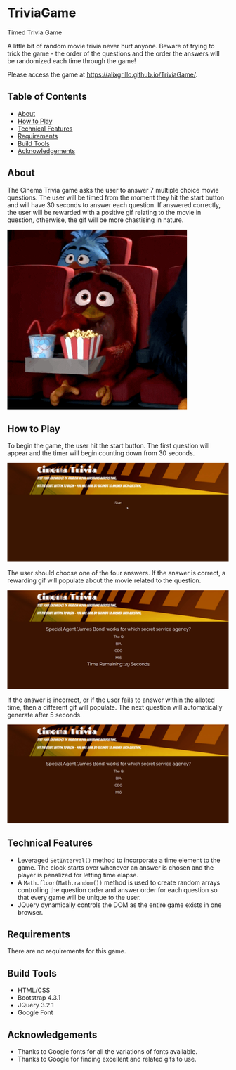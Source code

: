 # TriviaGame
Timed Trivia Game

A little bit of random movie trivia never hurt anyone. Beware of trying to trick the game - the order
of the questions and the order the answers will be randomized each time through the game!

Please access the game at https://alixgrillo.github.io/TriviaGame/.


## Table of Contents
* [About](#about)
* [How to Play](#how-to-play)
* [Technical Features](#technical-features)
* [Requirements](#requirements)
* [Build Tools](#build-tools)
* [Acknowledgements](#acknowledgements)


## About
The Cinema Trivia game asks the user to answer 7 multiple choice movie questions. The user will be timed
from the moment they hit the start button and will have 30 seconds to answer each question. If answered
correctly, the user will be rewarded with a positive gif relating to the movie in question, otherwise, the 
gif will be more chastising in nature.

<img src="/assets/images/movies.gif">

## How to Play
To begin the game, the user hit the start button. The first question will appear and the timer will begin
counting down from 30 seconds.

<img src="/assets/images/start-game.gif">

The user should choose one of the four answers. If the answer is correct, a rewarding gif will populate 
about the movie related to the question. 

<img src="/assets/images/correct-answer.gif">

If the answer is incorrect, or if the user fails to answer within the alloted time, then a different gif
will populate. The next question will automatically generate after 5 seconds.

<img src="/assets/images/incorrect-answer.gif">

## Technical Features
* Leveraged `SetInterval()` method to incorporate a time element to the game. The clock starts over whenever
an answer is chosen and the player is penalized for letting time elapse.
* A `Math.floor(Math.random())` method is used to create random arrays controlling the question order and answer 
order for each question so that every game will be unique to the user.
* JQuery dynamically controls the DOM as the entire game exists in one browser.

## Requirements
There are no requirements for this game.

## Build Tools
* HTML/CSS
* Bootstrap 4.3.1 
* JQuery 3.2.1
* Google Font 

## Acknowledgements
* Thanks to Google fonts for all the variations of fonts available.
* Thanks to Google for finding excellent and related gifs to use.
